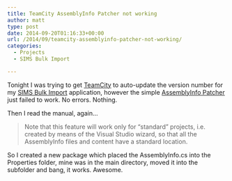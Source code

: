 ```yaml
---
title: TeamCity AssemblyInfo Patcher not working
author: matt
type: post
date: 2014-09-20T01:16:33+00:00
url: /2014/09/teamcity-assemblyinfo-patcher-not-working/
categories:
  - Projects
  - SIMS Bulk Import

---
```

Tonight I was trying to get <a href="http://www.jetbrains.com/teamcity/" target="_blank" rel="nofollow">TeamCity</a> to auto-update the version number for my <a href="http://simsbulkimport.uk/" target="_blank" rel="nofollow">SIMS Bulk Import</a> application, however the simple <a href="http://confluence.jetbrains.com/display/TCD65/AssemblyInfo+Patcher" target="_blank" rel="nofollow">AssemblyInfo Patcher</a> just failed to work. No errors. Nothing.

Then I read the manual, again&#8230;

> Note that this feature will work only for &#8220;standard&#8221; projects, i.e. created by means of the Visual Studio wizard, so that all the AssemblyInfo files and content have a standard location.

So I created a new package which placed the AssemblyInfo.cs into the Properties folder, mine was in the main directory, moved it into the subfolder and bang, it works. Awesome.

&nbsp;
